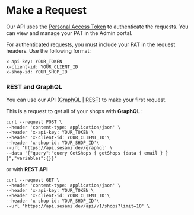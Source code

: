 # Make a Request
 Our API uses the [Personal Access Token](authentication.md) to authenticate the requests.
 You can view and manage your PAT in the Admin portal.

For authenticated requests, you must include your PAT in the request headers. Use the following format:

```curl
x-api-key: YOUR_TOKEN
x-client-id: YOUR_CLIENT_ID
x-shop-id: YOUR_SHOP_ID
```

### REST and GraphQL
You can use our API ([GraphQL](https://api.sesami.co/graphql) | [REST](https://api.sesami.co/swagger)) to make your first request.

This is a request to get all of your shops with **GraphQL** :
```
curl --request POST \
--header 'content-type: application/json' \
--header 'x-api-key: YOUR_TOKEN'\
--header 'x-client-id: YOUR_CLIENT_ID'\
--header 'x-shop-id: YOUR_SHOP_ID'\
--url 'https://api.sesami.dev/graphql' \
--data '{"query":"query GetShops { getShops {data { email } } }","variables":{}}'
```
or with **REST API**

```
curl --request GET \
--header 'content-type: application/json' \
--header 'x-api-key: YOUR_TOKEN'\
--header 'x-client-id: YOUR_CLIENT_ID'\
--header 'x-shop-id: YOUR_SHOP_ID'\
--url 'https://api.sesami.dev/api/v1/shops?limit=10' \
```